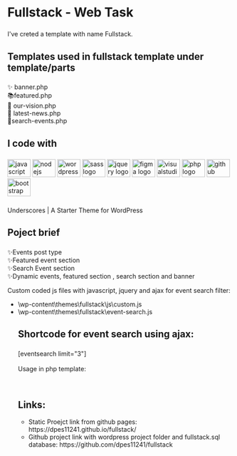 <h1 align="left">Fullstack - Web Task</h1>

###

<p align="left">I've creted a template with name  Fullstack.</p>

###

<h2 align="left">Templates used in fullstack template under template/parts</h2>

###

<p align="left">✨ banner.php<br>📚featured.php<br>🎯 our-vision.php<br>🎲 latest-news.php<br>🎯search-events.php</p>

###

<h2 align="left">I code with</h2>

###

<div align="left">
  <img src="https://cdn.jsdelivr.net/gh/devicons/devicon/icons/javascript/javascript-original.svg" height="40" width="52" alt="javascript logo"  />
  <img src="https://cdn.jsdelivr.net/gh/devicons/devicon/icons/nodejs/nodejs-original.svg" height="40" width="52" alt="nodejs logo"  />
  <img src="https://cdn.jsdelivr.net/gh/devicons/devicon/icons/wordpress/wordpress-original.svg" height="40" width="52" alt="wordpress logo"  />
  <img src="https://cdn.jsdelivr.net/gh/devicons/devicon/icons/sass/sass-original.svg" height="40" width="52" alt="sass logo"  />
  <img src="https://cdn.jsdelivr.net/gh/devicons/devicon/icons/jquery/jquery-original.svg" height="40" width="52" alt="jquery logo"  />
  <img src="https://cdn.jsdelivr.net/gh/devicons/devicon/icons/figma/figma-original.svg" height="40" width="52" alt="figma logo"  />
  <img src="https://cdn.jsdelivr.net/gh/devicons/devicon/icons/visualstudio/visualstudio-plain.svg" height="40" width="52" alt="visualstudio logo"  />
  <img src="https://cdn.jsdelivr.net/gh/devicons/devicon/icons/php/php-original.svg" height="40" width="52" alt="php logo"  />
  <img src="https://cdn.jsdelivr.net/gh/devicons/devicon/icons/github/github-original.svg" height="40" width="52" alt="github logo"  />
  <img src="https://cdn.jsdelivr.net/gh/devicons/devicon/icons/bootstrap/bootstrap-original.svg" height="40" width="52" alt="bootstrap logo"  />
</div>

###

<p align="left">Underscores | A Starter Theme for WordPress</p>

###

<h2 align="left">Poject brief</h2>

###

<p align="left">✨Events post type<br>✨Featured event section<br>✨Search Event section<br>✨Dynamic events, featured section , search section and banner</p>

<p> Custom coded js files with javascript, jquery and ajax for event search filter: </p>
<ul>
  <li>\wp-content\themes\fullstack\js\custom.js </li>
  <li>\wp-content\themes\fullstack\event-search.js </li>
</li>

###

<h2 align="left">Shortcode for event search using ajax:</h2>

###

<p align="left">[eventsearch limit="3"]<br><br>Usage in php template:<br> 
<pre>
<?php echo do_shortcode( '[eventsearch limit="3"]' );  ?>
</pre>
</p>

###

<h2 align="left">Links:</h2>

<ul>
    <li> Static Proejct link from github pages: https://dpes11241.github.io/fullstack/ </li>
    <li> Github project link with wordpress project folder and fullstack.sql database: https://github.com/dpes11241/fullstack </li>
</ul>
